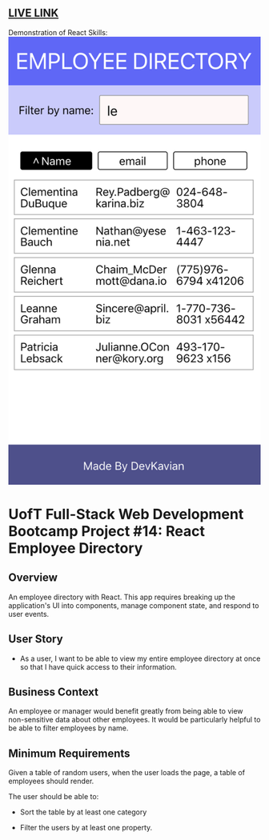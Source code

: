 ## [LIVE LINK](https://karanius.github.io/employee-dashboard/)

Demonstration of React Skills:
![](screenshot.png)



# UofT Full-Stack Web Development Bootcamp Project #14: React Employee Directory

## Overview

An employee directory with React. This app requires breaking up the application's UI into components, manage component state, and respond to user events.

## User Story

- As a user, I want to be able to view my entire employee directory at once so that I have quick access to their information.

## Business Context

An employee or manager would benefit greatly from being able to view non-sensitive data about other employees. It would be particularly helpful to be able to filter employees by name.

## Minimum Requirements

Given a table of random users, when the user loads the page, a table of employees should render.

The user should be able to:

- Sort the table by at least one category

- Filter the users by at least one property.

